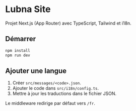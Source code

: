 # Lubna Site

Projet Next.js (App Router) avec TypeScript, Tailwind et i18n.

## Démarrer

```bash
npm install
npm run dev
```

## Ajouter une langue

1. Créer `src/messages/<code>.json`.
2. Ajouter le code dans `src/i18n/config.ts`.
3. Mettre à jour les traductions dans le fichier JSON.

Le middleware redirige par défaut vers `/fr`.

